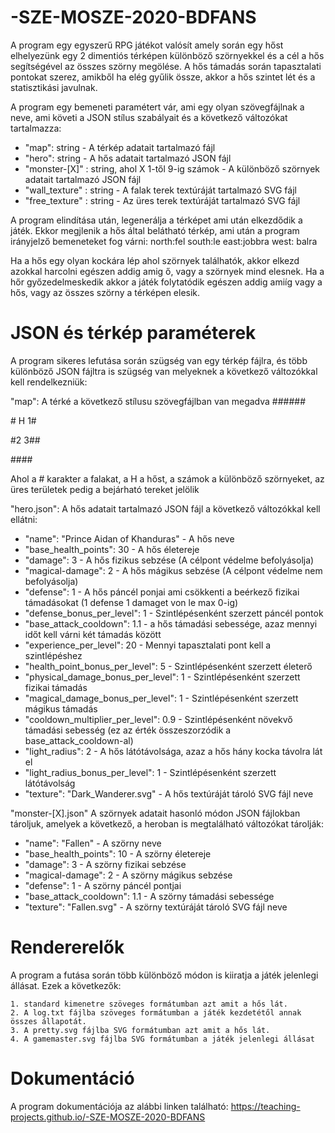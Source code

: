 # -SZE-MOSZE-2020-BDFANS

A program egy egyszerű RPG játékot valósít amely során egy hőst elhelyezünk egy 2 dimentiós térképen különböző szörnyekkel és a cél a hős segítségével az összes szörny megölése. A hős támadás során tapasztalati pontokat szerez, amikből ha elég gyűlik össze, akkor a hős szintet lét és a statisztikási javulnak.

A program egy bemeneti paramétert vár, ami egy olyan szövegfájlnak a neve, ami követi a JSON stílus szabályait és a következő változókat tartalmazza:

  - "map": string - A térkép adatait tartalmazó fájl
  - "hero": string - A hős adatait tartalmazó JSON fájl
  - "monster-[X]" : string, ahol X 1-től 9-ig számok - A különböző szörnyek adatait tartalmazó JSON fájl
  - "wall_texture" : string - A falak terek textúráját tartalmazó SVG fájl
  - "free_texture" : string - Az üres terek textúráját tartalmazó SVG fájl

A program elindítása után, legenerálja a térképet ami után elkezdődik a játék. Ekkor megjlenik a hős által belátható térkép, ami után a program irányjelző bemeneteket fog várni: north:fel south:le east:jobbra west: balra

Ha a hős egy olyan kockára lép ahol szörnyek találhatók, akkor elkezd azokkal harcolni egészen addig amig ő, vagy a  szörnyek mind elesnek. Ha a hőr győzedelmeskedik akkor a játék folytatódik egészen addig amiíg vagy a hős, vagy az összes szörny a térképen elesik.

# JSON és térkép paraméterek

A program sikeres lefutása során szügség van egy térkép fájlra, és több különböző JSON fájltra is szügség van melyeknek a következő változókkal kell rendelkezniük:

"map": A térké a következő stílusu szövegfájlban van megadva
\#\#\#\#\#\#

\# H 1\#

\#2 3\#\#

\#\#\#\#

Ahol a \# karakter a falakat, a H a hőst, a számok a különböző szörnyeket, az üres területek pedig a bejárható tereket jelölik

"hero.json": A hős adatait tartalmazó JSON fájl a következő változókkal kell ellátni:

  - "name": "Prince Aidan of Khanduras" - A hős neve
  - "base_health_points": 30 - A hős életereje
  - "damage": 3 - A hős fizikus sebzése (A célpont védelme befolyásolja)
  - "magical-damage": 2 - A hős mágikus sebzése (A célpont védelme nem befolyásolja)
  - "defense": 1 - A hős páncél ponjai ami csökkenti a beérkező fizikai támadásokat (1 defense 1 damaget von le max 0-ig)
  - "defense_bonus_per_level": 1 - Szintlépésenként szerzett páncél pontok
  - "base_attack_cooldown": 1.1 - a hős támadási sebessége, azaz mennyi időt kell várni két támadás között
  - "experience_per_level": 20 - Mennyi tapasztalati pont kell a szintlépéshez
  - "health_point_bonus_per_level": 5 - Szintlépésenként szerzett életerő
  - "physical_damage_bonus_per_level": 1 - Szintlépésenként szerzett fizikai támadás
  - "magical_damage_bonus_per_level": 1 - Szintlépésenként szerzett mágikus támadás
  - "cooldown_multiplier_per_level": 0.9 - Szintlépésenként növekvő támadási sebesség (ez az érték összeszorzódik a base_attack_cooldown-al)
  - "light_radius": 2 - A hős látótávolsága, azaz a hős hány kocka távolra lát el
  - "light_radius_bonus_per_level": 1 - Szintlépésenként szerzett látótávolság
  - "texture": "Dark_Wanderer.svg" - A hős textúráját tároló SVG fájl neve

"monster-[X].json" A szörnyek adatait hasonló módon JSON fájlokban tároljuk, amelyek a következő, a heroban is megtalálható változókat tárolják:

  - "name": "Fallen" - A szörny neve
  - "base_health_points": 10 - A szörny életereje
  - "damage": 3 - A szörny fizikai sebzése
  - "magical-damage": 2 - A szörny mágikus sebzése
  - "defense": 1 - A szörny páncél pontjai
  - "base_attack_cooldown": 1.1 - A szörny támadási sebessége
  - "texture": "Fallen.svg" - A szörny textúráját tároló SVG fájl neve

# Rendererelők

A program a futása során több különböző módon is kiiratja a játék jelenlegi állásat. Ezek a következők:

    1. standard kimenetre szöveges formátumban azt amit a hős lát.
    2. A log.txt fájlba szöveges formátumban a játék kezdetétől annak összes állapotát.
    3. A pretty.svg fájlba SVG formátumban azt amit a hős lát.
    4. A gamemaster.svg fájlba SVG formátumban a játék jelenlegi állásat

# Dokumentáció

A program dokumentációja az alábbi linken található:
    https://teaching-projects.github.io/-SZE-MOSZE-2020-BDFANS